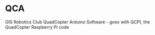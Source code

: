 # QCA
GIS Robotics Club QuadCopter Arduino Software - goes with QCPI, the QuadCopter Raspberry Pi code
